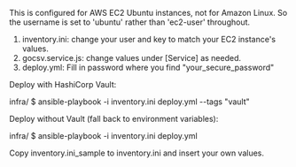 

This is configured for AWS EC2 Ubuntu instances, not for Amazon Linux. So the username is set to 'ubuntu' rather than 'ec2-user' throughout.


1. inventory.ini: change your user and key to match your EC2 instance's values.
2. gocsv.service.js: change values under [Service] as needed.
3. deploy.yml: Fill in password where you find "your_secure_password"



Deploy with HashiCorp Vault:

infra/ $ ansible-playbook -i inventory.ini deploy.yml --tags "vault"

Deploy without Vault (fall back to environment variables):

infra/ $ ansible-playbook -i inventory.ini deploy.yml




Copy inventory.ini_sample to inventory.ini and insert your own values.